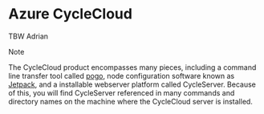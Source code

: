 # Azure CycleCloud

TBW Adrian

> [!NOTE]
> The CycleCloud product encompasses many pieces, including a command line transfer tool called [pogo](https://docs.microsoft.com/en-us/azure/cyclecloud/pogo-overview), node configuration software known as [Jetpack](https://docs.microsoft.com/en-us/azure/cyclecloud/jetpack), and a installable webserver platform called CycleServer. Because of this, you will find CycleServer referenced in many commands and directory names on the machine where the CycleCloud server is installed.    
